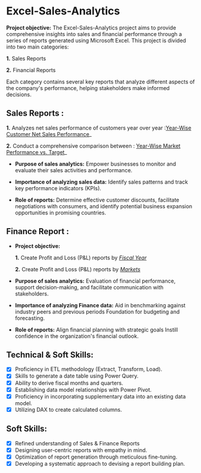 # Excel-Sales-Analytics
 **Project objective:** The Excel-Sales-Analytics project aims to provide comprehensive insights into sales and financial performance through a series of reports generated using Microsoft Excel. This project is divided into two main categories:

**1.** Sales Reports

**2.** Financial Reports

Each category contains several key reports that analyze different aspects of the company's performance, helping stakeholders make informed decisions.


## Sales Reports :

**1.** Analyzes net sales performance of customers year over year :[Year-Wise Customer Net Sales Performance](https://github.com/SapanaTaneja/Excel-Sales-Analytics/blob/main/Sales/Customer_Net_Sales_Performance.pdf)_

**2.** Conduct a comprehensive comparison between : [Year-Wise Market Performance vs. Target](https://github.com/SapanaTaneja/Excel-Sales-Analytics/blob/main/Sales/Market%20Performance%20vs%20Target.pdf)_

   
- **Purpose of sales analytics:** Empower businesses to monitor and evaluate their sales activities and performance.

- **Importance of analyzing sales data:** Identify sales patterns and track key performance indicators (KPIs).

- **Role of reports:** Determine effective customer discounts, facilitate negotiations with consumers, and identify potential business expansion opportunities in promising countries.


## Finance Report :

- **Project objective:** 

   **1.** Create Profit and Loss (P&L) reports by _[Fiscal Year](https://github.com/SapanaTaneja/Excel-Sales-Analytics/blob/main/Finance%20Report/Year%20wise%20-P%26L.pdf)_ 

   **2.** Create Profit and Loss (P&L) reports by _[Markets](https://github.com/SapanaTaneja/Excel-Sales-Analytics/blob/main/Finance%20Report/Market-P%26L.pdf)_

- **Purpose of sales analytics:** Evaluation of financial performance, support decision-making, and facilitate communication with stakeholders.

- **Importance of analyzing Finance data:** Aid in benchmarking against industry peers and previous periods Foundation for budgeting and forecasting.

- **Role of reports:** Align financial planning with strategic goals Instill confidence in the organization's financial outlook.


## Technical & Soft Skills:
- [x]	Proficiency in ETL methodology (Extract, Transform, Load).
- [x]	Skills to generate a date table using Power Query.
- [x]	Ability to derive fiscal months and quarters.
- [x]	Establishing data model relationships with Power Pivot.
- [x]	Proficiency in incorporating supplementary data into an existing data model.
- [x]	Utilizing DAX to create calculated columns.

## Soft Skills:
- [x]	Refined understanding of Sales & Finance Reports
- [x]	Designing user-centric reports with empathy in mind.
- [x]	Optimization of report generation through meticulous fine-tuning.
- [x]	Developing a systematic approach to devising a report building plan.
